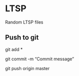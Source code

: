 # LTSP

Random LTSP files

## Push to git
git add *

git commit -m “Commit message”

git push origin master
